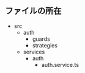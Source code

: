 ## ファイルの所在

- src
  - auth
    - guards
    - strategies
  - services
    - auth
      - auth.service.ts
